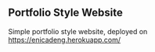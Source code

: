 ## Portfolio Style Website

Simple portfolio style website, deployed on https://enicadeng.herokuapp.com/
